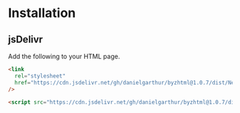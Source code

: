 # Installation

## jsDelivr

Add the following to your HTML page.

```html
<link
  rel="stylesheet"
  href="https://cdn.jsdelivr.net/gh/danielgarthur/byzhtml@1.0.7/dist/Neanes.css"
/>

<script src="https://cdn.jsdelivr.net/gh/danielgarthur/byzhtml@1.0.7/dist/byzhtml.min.js"></script>
```
